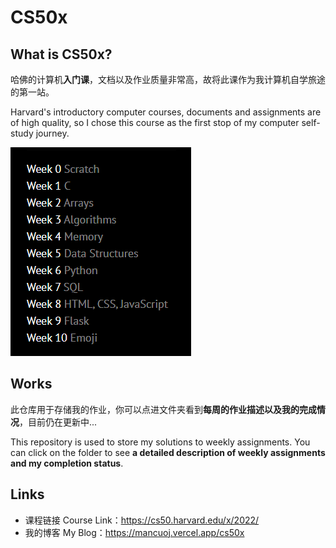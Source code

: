 # CS50x

## What is CS50x?

哈佛的计算机**入门课**，文档以及作业质量非常高，故将此课作为我计算机自学旅途的第一站。

Harvard's introductory computer courses, documents and assignments are of high quality, so I chose this course as the first stop of my computer self-study journey.

![cs50x](images/cs50x.png)

## Works

此仓库用于存储我的作业，你可以点进文件夹看到**每周的作业描述以及我的完成情况**，目前仍在更新中...

This repository is used to store my solutions to weekly assignments. You can click on the folder to see **a detailed description of weekly assignments and my completion status**.


## Links

- 课程链接 Course Link：https://cs50.harvard.edu/x/2022/
- 我的博客 My Blog：https://mancuoj.vercel.app/cs50x
